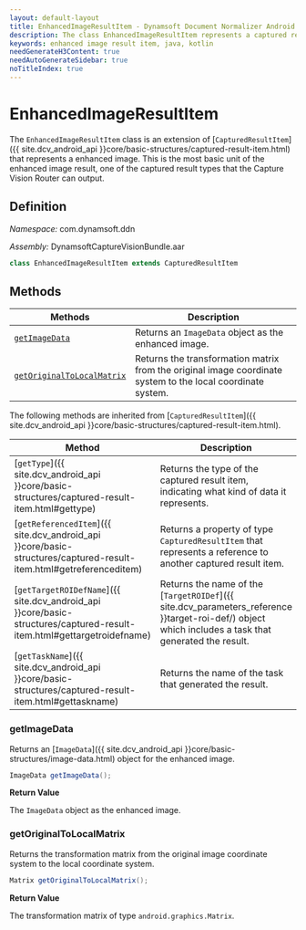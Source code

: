 ```yaml
---
layout: default-layout
title: EnhancedImageResultItem - Dynamsoft Document Normalizer Android SDK API Reference
description: The class EnhancedImageResultItem represents a captured result item whose type is a enhanced image. It stores the enhanced image information.
keywords: enhanced image result item, java, kotlin
needGenerateH3Content: true
needAutoGenerateSidebar: true
noTitleIndex: true
---
```


# EnhancedImageResultItem

The `EnhancedImageResultItem` class is an extension of [`CapturedResultItem`]({{ site.dcv_android_api }}core/basic-structures/captured-result-item.html) that represents a enhanced image. This is the most basic unit of the enhanced image result, one of the captured result types that the Capture Vision Router can output. 

## Definition

*Namespace:* com.dynamsoft.ddn

*Assembly:* DynamsoftCaptureVisionBundle.aar

```java
class EnhancedImageResultItem extends CapturedResultItem
```

## Methods

| Methods | Description |
| ---------- | ----------- |
| [`getImageData`](#getimagedata) | Returns an `ImageData` object as the enhanced image. |
| [`getOriginalToLocalMatrix`](#getoriginaltolocalmatrix) | Returns the transformation matrix from the original image coordinate system to the local coordinate system. |

The following methods are inherited from [`CapturedResultItem`]({{ site.dcv_android_api }}core/basic-structures/captured-result-item.html).

| Method | Description |
| ------ | ----------- |
| [`getType`]({{ site.dcv_android_api }}core/basic-structures/captured-result-item.html#gettype) | Returns the type of the captured result item, indicating what kind of data it represents. |
| [`getReferencedItem`]({{ site.dcv_android_api }}core/basic-structures/captured-result-item.html#getreferenceditem) | Returns a property of type `CapturedResultItem` that represents a reference to another captured result item. |
| [`getTargetROIDefName`]({{ site.dcv_android_api }}core/basic-structures/captured-result-item.html#gettargetroidefname) | Returns the name of the [`TargetROIDef`]({{ site.dcv_parameters_reference }}target-roi-def/) object which includes a task that generated the result. |
| [`getTaskName`]({{ site.dcv_android_api }}core/basic-structures/captured-result-item.html#gettaskname) | Returns the name of the task that generated the result. |

### getImageData

Returns an [`ImageData`]({{ site.dcv_android_api }}core/basic-structures/image-data.html) object for the enhanced image.

```java
ImageData getImageData();
```

**Return Value**

The `ImageData` object as the enhanced image.

### getOriginalToLocalMatrix

Returns the transformation matrix from the original image coordinate system to the local coordinate system.

```java
Matrix getOriginalToLocalMatrix();
```

**Return Value**

The transformation matrix of type `android.graphics.Matrix`.
